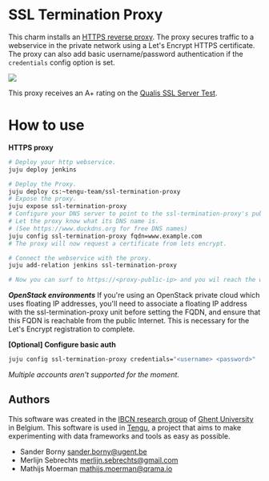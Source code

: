 # SSL Termination Proxy

This charm installs an [HTTPS reverse proxy](https://en.wikipedia.org/wiki/TLS_termination_proxy). The proxy secures traffic to a webservice in the private network using a Let's Encrypt HTTPS certificate. The proxy can also add basic username/password authentication if the `credentials` config option is set.

<img src="https://raw.githubusercontent.com/tengu-team/layer-ssl-termination-proxy/master/docs/ssl-termination-proxy.png">

This proxy receives an A+ rating on the [Qualis SSL Server Test](https://www.ssllabs.com/ssltest/index.html).

# How to use

**HTTPS proxy**

```bash
# Deploy your http webservice.
juju deploy jenkins

# Deploy the Proxy.
juju deploy cs:~tengu-team/ssl-termination-proxy
# Expose the proxy.
juju expose ssl-termination-proxy
# Configure your DNS server to point to the ssl-termination-proxy's public ip.
# Let the proxy know what its DNS name is.
# (See https://www.duckdns.org for free DNS names)
juju config ssl-termination-proxy fqdn=www.example.com
# The proxy will now request a certificate from lets encrypt.

# Connect the webservice with the proxy.
juju add-relation jenkins ssl-termination-proxy

# Now you can surf to https://<proxy-public-ip> and you wil reach the webservice.
```

***OpenStack environments***
If you're using an OpenStack private cloud which uses floating IP addresses, you'll need to associate a floating IP address with the ssl-termination-proxy unit before setting the FQDN, and ensure that this FQDN is reachable from the public Internet.  This is necessary for the Let's Encrypt registration to complete.

**[Optional] Configure basic auth**

```bash
juju config ssl-termination-proxy credentials="<username> <password>"
```

*Multiple accounts aren't supported for the moment.*

## Authors

This software was created in the [IBCN research group](https://www.ibcn.intec.ugent.be/) of [Ghent University](https://www.ugent.be/en) in Belgium. This software is used in [Tengu](https://tengu.intec.ugent.be), a project that aims to make experimenting with data frameworks and tools as easy as possible.

 - Sander Borny <sander.borny@ugent.be>
 - Merlijn Sebrechts <merlijn.sebrechts@gmail.com>
 - Mathijs Moerman <mathijs.moerman@qrama.io>
